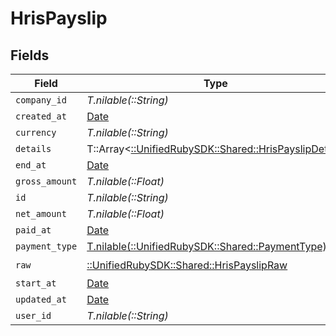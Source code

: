 # HrisPayslip


## Fields

| Field                                                                                             | Type                                                                                              | Required                                                                                          | Description                                                                                       |
| ------------------------------------------------------------------------------------------------- | ------------------------------------------------------------------------------------------------- | ------------------------------------------------------------------------------------------------- | ------------------------------------------------------------------------------------------------- |
| `company_id`                                                                                      | *T.nilable(::String)*                                                                             | :heavy_minus_sign:                                                                                | N/A                                                                                               |
| `created_at`                                                                                      | [Date](https://ruby-doc.org/stdlib-2.6.1/libdoc/date/rdoc/Date.html)                              | :heavy_minus_sign:                                                                                | N/A                                                                                               |
| `currency`                                                                                        | *T.nilable(::String)*                                                                             | :heavy_minus_sign:                                                                                | N/A                                                                                               |
| `details`                                                                                         | T::Array<[::UnifiedRubySDK::Shared::HrisPayslipDetail](../../models/shared/hrispayslipdetail.md)> | :heavy_minus_sign:                                                                                | N/A                                                                                               |
| `end_at`                                                                                          | [Date](https://ruby-doc.org/stdlib-2.6.1/libdoc/date/rdoc/Date.html)                              | :heavy_minus_sign:                                                                                | N/A                                                                                               |
| `gross_amount`                                                                                    | *T.nilable(::Float)*                                                                              | :heavy_minus_sign:                                                                                | N/A                                                                                               |
| `id`                                                                                              | *T.nilable(::String)*                                                                             | :heavy_minus_sign:                                                                                | N/A                                                                                               |
| `net_amount`                                                                                      | *T.nilable(::Float)*                                                                              | :heavy_minus_sign:                                                                                | N/A                                                                                               |
| `paid_at`                                                                                         | [Date](https://ruby-doc.org/stdlib-2.6.1/libdoc/date/rdoc/Date.html)                              | :heavy_minus_sign:                                                                                | N/A                                                                                               |
| `payment_type`                                                                                    | [T.nilable(::UnifiedRubySDK::Shared::PaymentType)](../../models/shared/paymenttype.md)            | :heavy_minus_sign:                                                                                | N/A                                                                                               |
| `raw`                                                                                             | [::UnifiedRubySDK::Shared::HrisPayslipRaw](../../models/shared/hrispayslipraw.md)                 | :heavy_check_mark:                                                                                | N/A                                                                                               |
| `start_at`                                                                                        | [Date](https://ruby-doc.org/stdlib-2.6.1/libdoc/date/rdoc/Date.html)                              | :heavy_minus_sign:                                                                                | N/A                                                                                               |
| `updated_at`                                                                                      | [Date](https://ruby-doc.org/stdlib-2.6.1/libdoc/date/rdoc/Date.html)                              | :heavy_minus_sign:                                                                                | N/A                                                                                               |
| `user_id`                                                                                         | *T.nilable(::String)*                                                                             | :heavy_minus_sign:                                                                                | N/A                                                                                               |